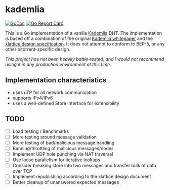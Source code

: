 # kademlia
[![GoDoc](https://godoc.org/github.com/prettymuchbryce/kademlia?status.svg)](https://godoc.org/github.com/prettymuchbryce/kademlia)
[![Go Report Card](https://goreportcard.com/badge/github.com/prettymuchbryce/kademlia)](https://goreportcard.com/report/github.com/prettymuchbryce/kademlia)

This is a Go implementation of a vanilla [Kademlia](https://en.wikipedia.org/wiki/Kademlia) DHT. The implementation is based off a combination of the original [Kademlia whitepaper](https://pdos.csail.mit.edu/~petar/papers/maymounkov-kademlia-lncs.pdf) and the [xlattice design specification](http://xlattice.sourceforge.net/components/protocol/kademlia/specs.html). It does not attempt to conform to BEP-5, or any other bitorrent-specific design.

_This project has not been heavily battle-tested, and I would not recommend using it in any production environment at this time._

## Implementation characteristics
-  uses uTP for all network communication
-  supports IPv4/IPv6
-  uses a well-defined Store interface for extensibility

## TODO
- [ ] Load testing / Benchmarks
- [ ] More testing around message validation
- [ ] More testing of bad/malicious message handling
- [ ] Banning/throttling of malicious messages/nodes
- [ ] Implement UDP hole punching via NAT traversal
- [ ] Use loose parallelism for iterative lookups
- [ ] Consider breaking store into two messages and transfer bulk of data over TCP
- [ ] Implement republishing according to the xlattice design document
- [ ] Better cleanup of unanswered expected messages
